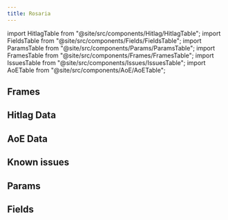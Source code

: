 ```yaml
---
title: Rosaria
---
```


import HitlagTable from "@site/src/components/Hitlag/HitlagTable";
import FieldsTable from "@site/src/components/Fields/FieldsTable";
import ParamsTable from "@site/src/components/Params/ParamsTable";
import FramesTable from "@site/src/components/Frames/FramesTable";
import IssuesTable from "@site/src/components/Issues/IssuesTable";
import AoETable from "@site/src/components/AoE/AoETable";

## Frames

<FramesTable character="rosaria" />

## Hitlag Data

<HitlagTable character="rosaria" />

## AoE Data

<AoETable character="rosaria" />

## Known issues

<IssuesTable character="rosaria" />

## Params

<ParamsTable character="rosaria" />

## Fields

<FieldsTable character="rosaria" />
